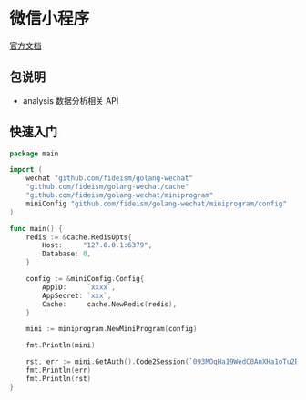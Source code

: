 # 微信小程序

[官方文档](https://developers.weixin.qq.com/miniprogram/dev/framework/)

## 包说明

-   analysis 数据分析相关 API

## 快速入门

```go
package main

import (
	wechat "github.com/fideism/golang-wechat"
	"github.com/fideism/golang-wechat/cache"
	"github.com/fideism/golang-wechat/miniprogram"
	miniConfig "github.com/fideism/golang-wechat/miniprogram/config"
)

func main() {
	redis := &cache.RedisOpts{
		Host:     "127.0.0.1:6379",
		Database: 0,
	}

	config := &miniConfig.Config{
		AppID:     `xxxx`,
		AppSecret: `xxx`,
		Cache:     cache.NewRedis(redis),
	}

	mini := miniprogram.NewMiniProgram(config)

	fmt.Println(mini)

	rst, err := mini.GetAuth().Code2Session(`093MOqHa19WedC0AnXHa1oTu2B4MOqHi`)
	fmt.Println(err)
	fmt.Println(rst)
}
```
